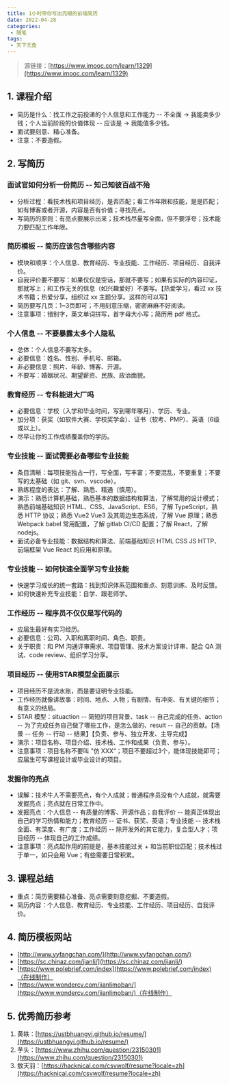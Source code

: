 ```yaml
---
title: 1小时带你写出亮眼的前端简历
date: 2022-04-28
categories:
 - 随笔
tags:
 - 天下无鱼
---
```


<!-- more -->



> 源链接：[https://www.imooc.com/learn/1329](https://www.imooc.com/learn/1329)



## 1. 课程介绍

- 简历是什么：找工作之前投递的个人信息和工作能力 -- 不全面 -> 我能卖多少钱；个人当前阶段的价值体现 -- 应该是 -> 我能值多少钱。
- 面试要刻意、精心准备。
- 注意：不要造假。



## 2. 写简历

### 面试官如何分析一份简历 -- 知己知彼百战不殆

- 分析过程：看技术栈和项目经历，是否匹配；看工作年限和技能，是是匹配；如有博客或者开源，内容是否有价值；寻找亮点。
- 写简历的原则：有亮点要展示出来；技术栈尽量写全面，但不要浮夸；技术能力要匹配工作年限。



### 简历模板 -- 简历应该包含哪些内容

- 模块和顺序：个人信息、教育经历、专业技能、工作经历、项目经历、自我评价。
- 自我评价要不要写：如果仅仅是空话，那就不要写；如果有实际的内容印证，那就写上；和工作无关的信息（如兴趣爱好）不要写。【热爱学习，看过 xx 技术书籍；热爱分享，组织过 xx 主题分享。这样的可以写】
- 简历要写几页：1~3页即可；不用刻意压缩，密密麻麻不好阅读。
- 注意事项：错别字，英文单词拼写，首字母大小写；简历用 pdf 格式。



### 个人信息 -- 不要暴露太多个人隐私

- 总体：个人信息不要写太多。
- 必要信息：姓名、性别、手机号、邮箱。
- 非必要信息：照片、年龄、博客、开源。
- 不要写：婚姻状况、期望薪资、民族、政治面貌。



### 教育经历 -- 专科能进大厂吗

- 必要信息：学校（入学和毕业时间，写到哪年哪月）、学历、专业。
- 加分项：获奖（如软件大赛、学校奖学金）、证书（软考、PMP）、英语（6级或以上）。
- 尽早让你的工作成绩覆盖你的学历。



### 专业技能 -- 面试需要必备哪些专业技能

- 条目清晰：每项技能独占一行，写全面，写丰富；不要混乱，不要重复；不要写的太基础（如 git、svn、vscode）。
- 熟练程度的表达：了解、熟悉、精通（慎用）。
- 演示：熟悉计算机基础，熟悉基本的数据结构和算法，了解常用的设计模式；熟悉前端基础知识 HTML、CSS、JavaScript、ES6，了解 TypeScript，熟悉 HTTP 协议；熟悉 Vue2 Vue3 及其周边生态系统，了解 Vue 原理；熟悉 Webpack babel 常用配置，了解 gitlab CI/CD 配置；了解 React，了解 nodejs。
- 面试必备专业技能：数据结构和算法、前端基础知识 HTML CSS JS HTTP、前端框架 Vue React 的应用和原理。



### 专业技能 -- 如何快速全面学习专业技能

- 快速学习成长的统一套路：找到知识体系范围和重点、刻意训练、及时反馈。
- 如何快速补充专业技能：自学、跟老师学。



### 工作经历 -- 程序员不仅仅是写代码的

- 应届生最好有实习经历。
- 必要信息：公司、入职和离职时间、角色、职责。
- 关于职责：和 PM 沟通评审需求、项目管理、技术方案设计评审、配合 QA 测试、code review、组织学习分享。



### 项目经历 -- 使用STAR模型全面展示

- 项目经历不是流水账，而是要证明专业技能。
- 工作经历就像讲故事：时间、地点、人物；有剧情、有冲突、有关键的细节；有意义的结局。
- STAR 模型：situaction -- 简短的项目背景、task -- 自己完成的任务、action -- 为了完成任务自己做了哪些工作，是怎么做的、result -- 自己的贡献。【场景 -- 任务 -- 行动 -- 结果】【负责、参与、独立开发、主导完成】
- 演示：项目名称、项目介绍、技术栈、工作和成果（负责、参与）。
- 注意事项：项目名称不要叫 ”仿 XXX“；项目不要超过3个，能体现技能即可；应届生可写课程设计或毕业设计的项目。



### 发掘你的亮点

- 误解：技术牛人不需要亮点，有个人成就；普通程序员没有个人成就，就需要发掘亮点；亮点就在日常工作中。
- 发掘亮点：个人信息 -- 有质量的博客、开源作品；自我评价 -- 能真正体现出自己的学习热情和能力；教育经历 -- 证书、获奖、英语；专业技能 -- 技术栈全面、有深度、有广度；工作经历 -- 除开发外的其它能力，复合型人才；项目经历 -- 体现自己的工作成绩。
- 注意事项：亮点起作用的前提是，基本技能过关 + 和当前职位匹配；技术栈过于单一，如只会用 Vue；有些需要日常积累。



## 3. 课程总结

- 重点：简历需要精心准备、亮点需要刻意挖掘、不要造假。
- 简历内容：个人信息、教育经历、专业技能、工作经历、项目经历、自我评价。



## 4. 简历模板网站

- [http://www.yyfangchan.com/](http://www.yyfangchan.com/)
- [https://sc.chinaz.com/jianli/](https://sc.chinaz.com/jianli/)
- [https://www.polebrief.com/index](https://www.polebrief.com/index)（在线制作）
- [https://www.wondercv.com/jianlimoban/](https://www.wondercv.com/jianlimoban/)（在线制作）



## 5. 优秀简历参考

1. 黄轶：[https://ustbhuangyi.github.io/resume/](https://ustbhuangyi.github.io/resume/)
2. 芋头：[https://www.zhihu.com/question/23150301](https://www.zhihu.com/question/23150301)
3. 敖天羽：[https://hacknical.com/csvwolf/resume?locale=zh](https://hacknical.com/csvwolf/resume?locale=zh)

